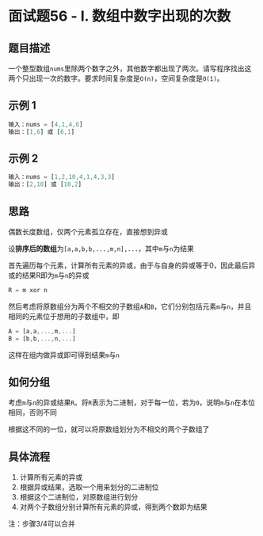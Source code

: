 # 面试题56 - I. 数组中数字出现的次数

## 题目描述

一个整型数组`nums`里除两个数字之外，其他数字都出现了两次。请写程序找出这两个只出现一次的数字。要求时间复杂度是`O(n)`，空间复杂度是`O(1)`。

## 示例 1

```js
输入：nums = [4,1,4,6]
输出：[1,6] 或 [6,1]
```

## 示例 2

```js
输入：nums = [1,2,10,4,1,4,3,3]
输出：[2,10] 或 [10,2]
```

## 思路

偶数长度数组，仅两个元素孤立存在，直接想到异或

设**排序后的数组**为`[a,a,b,b,...,m,n],...`，其中`m`与`n`为结果

首先遍历每个元素，计算所有元素的异或，由于与自身的异或等于0，因此最后异或的结果R即为`m`与`n`的异或

```js
R = m xor n
```

然后考虑将原数组分为两个不相交的子数组`A`和`B`，它们分别包括元素`m`与`n`，并且相同的元素位于想用的子数组中，即

```js
A = [a,a,...,m,...]
B = [b,b,...,n,...]
```

这样在组内做异或即可得到结果`m`与`n`

## 如何分组

考虑`m`与`n`的异或结果`R`。将`R`表示为二进制，对于每一位，若为`0`，说明`m`与`n`在本位相同，否则不同

根据这不同的一位，就可以将原数组划分为不相交的两个子数组了

## 具体流程

1. 计算所有元素的异或
2. 根据异或结果，选取一个用来划分的二进制位
3. 根据这个二进制位，对原数组进行划分
4. 对两个子数组分别计算所有元素的异或，得到两个数即为结果

注：步骤3/4可以合并
